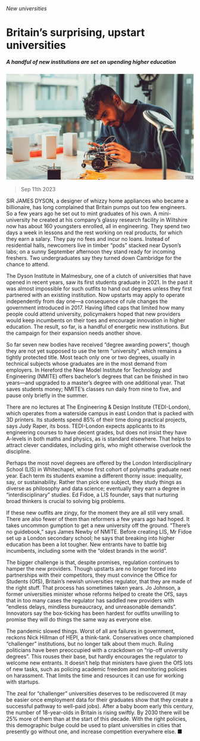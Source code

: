 ###### New universities

# Britain’s surprising, upstart universities 

##### A handful of new institutions are set on upending higher education 

![image](images/20230916_BRP001.jpg) 

> Sep 11th 2023 

SIR JAMES DYSON, a designer of whizzy home appliances who became a billionaire, has long complained that Britain pumps out too few engineers. So a few years ago he set out to mint graduates of his own. A mini-university he created at his company’s glassy research facility in Wiltshire now has about 160 youngsters enrolled, all in engineering. They spend two days a week in lessons and the rest working on real products, for which they earn a salary. They pay no fees and incur no loans. Instead of residential halls, newcomers live in timber “pods” stacked near Dyson’s labs; on a sunny September afternoon they stand ready for incoming freshers. Two undergraduates say they turned down Cambridge for the chance to attend.

The Dyson Institute in Malmesbury, one of a clutch of universities that have opened in recent years, saw its first students graduate in 2021. In the past it was almost impossible for such outfits to hand out degrees unless they first partnered with an existing institution. Now upstarts may apply to operate independently from day one—a consequence of rule changes the government introduced in 2017. Having lifted caps that limited how many people could attend university, policymakers hoped that new providers would keep incumbents on their toes and encourage innovation in higher education. The result, so far, is a handful of energetic new institutions. But the campaign for their expansion needs another shove.

So far seven new bodies have received “degree awarding powers”, though they are not yet supposed to use the term “university”, which remains a tightly protected title. Most teach only one or two degrees, usually in technical subjects whose graduates are in the most demand from employers. In Hereford the New Model Institute for Technology and Engineering (NMITE) offers bachelor’s degrees that can be finished in two years—and upgraded to a master’s degree with one additional year. That saves students money; NMITE’s classes run daily from nine to five, and pause only briefly in the summer.

There are no lectures at The Engineering &amp; Design Institute (TEDI-London), which operates from a waterside campus in east London that is packed with 3D printers. Its students spend 85% of their time doing practical projects, says Judy Raper, its boss. TEDI-London expects applicants to its engineering courses to have decent grades, but does not insist they have A-levels in both maths and physics, as is standard elsewhere. That helps to attract clever candidates, including girls, who might otherwise overlook the discipline.


Perhaps the most novel degrees are offered by the London Interdisciplinary School (LIS) in Whitechapel, whose first cohort of polymaths graduate next year. Each term its students examine a different thorny issue: inequality, say, or sustainability. Rather than pick one subject, they study things as diverse as philosophy and data science; eventually they earn a degree in “interdisciplinary” studies. Ed Fidoe, a LIS founder, says that nurturing broad thinkers is crucial to solving big problems.

If these new outfits are zingy, for the moment they are all still very small. There are also fewer of them than reformers a few years ago had hoped. It takes uncommon gumption to get a new university off the ground. “There’s no guidebook,” says James Newby of NMITE. Before creating LIS, Mr Fidoe set up a London secondary school; he says that breaking into higher education has been a lot tougher. New entrants have to battle big incumbents, including some with the “oldest brands in the world”.

The bigger challenge is that, despite promises, regulation continues to hamper the new providers. Though upstarts are no longer forced into partnerships with their competitors, they must convince the Office for Students (OfS), Britain’s newish universities regulator, that they are made of the right stuff. That process has sometimes taken years. Jo Johnson, a former universities minister whose reforms helped to create the OfS, says that in too many cases the regulator has saddled new providers with “endless delays, mindless bureaucracy, and unreasonable demands”. Innovators say the box-ticking has been hardest for outfits unwilling to promise they will do things the same way as everyone else.

The pandemic slowed things. Worst of all are failures in government, reckons Nick Hillman of HEPI, a think-tank. Conservatives once championed “challenger” institutions, but no longer talk about them much. Ruling politicians have been preoccupied with a crackdown on “rip-off university degrees”. This rouses their base, but hardly encourages the regulator to welcome new entrants. It doesn’t help that ministers have given the OfS lots of new tasks, such as policing academic freedom and monitoring policies on harassment. That limits the time and resources it can use for working with startups.

The zeal for “challenger” universities deserves to be rediscovered (it may be easier once employment data for their graduates show that they create a successful pathway to well-paid jobs). After a baby boom early this century, the number of 18-year-olds in Britain is rising swiftly. By 2030 there will be 25% more of them than at the start of this decade. With the right policies, this demographic bulge could be used to plant universities in cities that presently go without one, and increase competition everywhere else. ■


